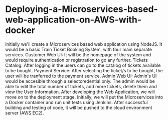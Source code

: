 # Deploying-a-Microservices-based-web-application-on-AWS-with-docker
Initially we'll create a Microservices based web application using NodeJS. It would be a basic Train Ticket Booking System, with four main separate services. 
Customer Web UI: It will be the homepage of the system and would require authentication or registration to go any further. 
Tickets Catalog: After logging in the users can go to the catalog of tickets available to be bought. 
Payment Service: After selecting the ticket/s to be bought, the user will be tranferred to the payment service. 
Admin Web UI: Admin's UI would be accesible through a selectcredential only. The admin would be able to edit the total number of tickets, add more tickets, delete them and view the User Information. After developing the Web Application, we will move on to the deployment stage. Initially, we will put the Microservices into a Docker container and run unit tests using Jenkins. After successful building and testing of code, it will be pushed to the cloud environment server (AWS EC2).
